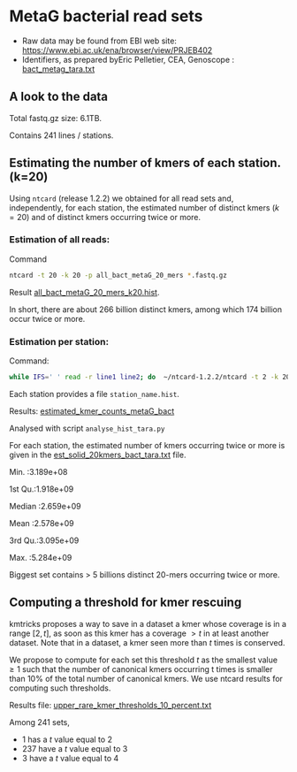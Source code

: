 # MetaG bacterial read sets

- Raw data may be found from EBI web site: https://www.ebi.ac.uk/ena/browser/view/PRJEB402
- Identifiers, as prepared byEric Pelletier, CEA, Genoscope : [bact_metag_tara.txt](bact_metag_tara.txt)

## A look to the data

Total fastq.gz size: 6.1TB.

Contains 241 lines / stations.

## Estimating the number of kmers of each station. (k=20)

Using `ntcard` (release 1.2.2) we obtained for all read sets and, independently, for each station, the estimated number of distinct kmers ($k=20$) and of distinct kmers occurring twice or more. 

### Estimation of all reads:

Command

```bash
ntcard -t 20 -k 20 -p all_bact_metaG_20_mers *.fastq.gz
```

Result [all_bact_metaG_20_mers_k20.hist](all_bact_metaG_20_mers_k20.hist).

In short, there are about 266 billion distinct kmers, among which 174 billion occur twice or more. 

### Estimation per station:

Command:

```bash
while IFS=' ' read -r line1 line2; do  ~/ntcard-1.2.2/ntcard -t 2 -k 20 -p ${line1}_count_k20 $line2; done < bact_metaG.subfof_kmtricks
```

Each station provides a file `station_name.hist`. 

Results: [estimated_kmer_counts_metaG_bact](estimated_kmer_counts_metaG_bact)

Analysed with script `analyse_hist_tara.py`

For each station, the estimated number of kmers occurring twice or more is given in the [est_solid_20kmers_bact_tara.txt](est_solid_20kmers_bact_tara.txt) file.

Min.   :3.189e+08 

1st Qu.:1.918e+09 

Median :2.659e+09 

Mean   :2.578e+09 

3rd Qu.:3.095e+09 

Max.   :5.284e+09  

Biggest set contains > 5 billions distinct 20-mers occurring twice or more.



## Computing a threshold for kmer rescuing
kmtricks proposes a way to save in a dataset a kmer whose coverage is in a range $[2, t]$, as soon as this kmer has a coverage $> t$ in at least another dataset.
Note that in a dataset, a kmer seen more than $t$ times is conserved. 

We propose to compute for each set  this threshold $t$ as the smallest value $\geq 1$ such that the number of canonical kmers occurring t times is smaller
than 10% of the total number of canonical kmers. We use ntcard results for computing such thresholds.

Results file: [upper_rare_kmer_thresholds_10_percent.txt](upper_rare_kmer_thresholds_10_percent.txt)

Among 241 sets, 
- 1 has a $t$ value equal to 2
- 237 have a $t$ value equal to 3
- 3 have a $t$ value equal to 4



